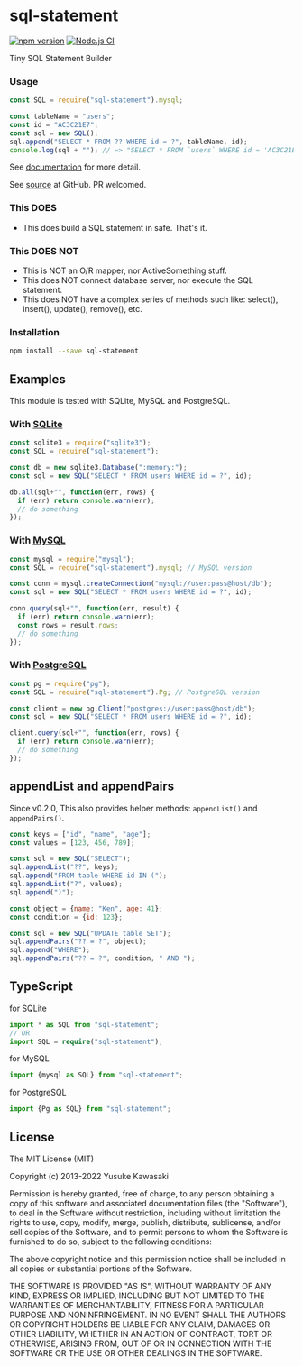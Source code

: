 # sql-statement

[![npm version](https://badge.fury.io/js/sql-statement.svg)](http://badge.fury.io/js/sql-statement)
[![Node.js CI](https://github.com/kawanet/sql-statement/workflows/Node.js%20CI/badge.svg?branch=master)](https://github.com/kawanet/sql-statement/actions/)

Tiny SQL Statement Builder

### Usage

```js
const SQL = require("sql-statement").mysql;

const tableName = "users";
const id = "AC3C21E7";
const sql = new SQL();
sql.append("SELECT * FROM ?? WHERE id = ?", tableName, id);
console.log(sql + ""); // => "SELECT * FROM `users` WHERE id = 'AC3C21E7'"
```

See [documentation](http://kawanet.github.io/sql-statement/SQL.html) for more detail.

See [source](https://github.com/kawanet/sql-statement) at GitHub. PR welcomed.

### This DOES

- This does build a SQL statement in safe. That's it.

### This DOES NOT

- This is NOT an O/R mapper, nor ActiveSomething stuff.
- This does NOT connect database server, nor execute the SQL statement.
- This does NOT have a complex series of methods such like: select(), insert(), update(), remove(), etc.

### Installation

```sh
npm install --save sql-statement
```

## Examples

This module is tested with SQLite, MySQL and PostgreSQL.

### With [SQLite](https://www.npmjs.com/package/sqlite3)

```js
const sqlite3 = require("sqlite3");
const SQL = require("sql-statement");

const db = new sqlite3.Database(":memory:");
const sql = new SQL("SELECT * FROM users WHERE id = ?", id);

db.all(sql+"", function(err, rows) {
  if (err) return console.warn(err);
  // do something
});
```

### With [MySQL](https://www.npmjs.com/package/mysql)

```js
const mysql = require("mysql");
const SQL = require("sql-statement").mysql; // MySQL version

const conn = mysql.createConnection("mysql://user:pass@host/db");
const sql = new SQL("SELECT * FROM users WHERE id = ?", id);

conn.query(sql+"", function(err, result) {
  if (err) return console.warn(err);
  const rows = result.rows;
  // do something
});
```

### With [PostgreSQL](https://www.npmjs.com/package/pg)

```js
const pg = require("pg");
const SQL = require("sql-statement").Pg; // PostgreSQL version

const client = new pg.Client("postgres://user:pass@host/db");
const sql = new SQL("SELECT * FROM users WHERE id = ?", id);

client.query(sql+"", function(err, rows) {
  if (err) return console.warn(err);
  // do something
});
```

## appendList and appendPairs

Since v0.2.0, This also provides helper methods: `appendList()` and `appendPairs()`.

```js
const keys = ["id", "name", "age"];
const values = [123, 456, 789];

const sql = new SQL("SELECT");
sql.appendList("??", keys);
sql.append("FROM table WHERE id IN (");
sql.appendList("?", values);
sql.append(")");
```

```js
const object = {name: "Ken", age: 41};
const condition = {id: 123};

const sql = new SQL("UPDATE table SET");
sql.appendPairs("?? = ?", object);
sql.append("WHERE");
sql.appendPairs("?? = ?", condition, " AND ");
```

## TypeScript

for SQLite

```ts
import * as SQL from "sql-statement";
// OR
import SQL = require("sql-statement");
```

for MySQL

```ts
import {mysql as SQL} from "sql-statement";
```

for PostgreSQL

```ts
import {Pg as SQL} from "sql-statement";
```

## License

The MIT License (MIT)

Copyright (c) 2013-2022 Yusuke Kawasaki

Permission is hereby granted, free of charge, to any person obtaining a copy
of this software and associated documentation files (the "Software"), to deal
in the Software without restriction, including without limitation the rights
to use, copy, modify, merge, publish, distribute, sublicense, and/or sell
copies of the Software, and to permit persons to whom the Software is
furnished to do so, subject to the following conditions:

The above copyright notice and this permission notice shall be included in all
copies or substantial portions of the Software.

THE SOFTWARE IS PROVIDED "AS IS", WITHOUT WARRANTY OF ANY KIND, EXPRESS OR
IMPLIED, INCLUDING BUT NOT LIMITED TO THE WARRANTIES OF MERCHANTABILITY,
FITNESS FOR A PARTICULAR PURPOSE AND NONINFRINGEMENT. IN NO EVENT SHALL THE
AUTHORS OR COPYRIGHT HOLDERS BE LIABLE FOR ANY CLAIM, DAMAGES OR OTHER
LIABILITY, WHETHER IN AN ACTION OF CONTRACT, TORT OR OTHERWISE, ARISING FROM,
OUT OF OR IN CONNECTION WITH THE SOFTWARE OR THE USE OR OTHER DEALINGS IN THE
SOFTWARE.
